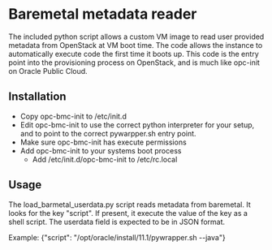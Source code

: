 # Baremetal metadata reader

The included python script allows a custom VM image to read user provided metadata from OpenStack at VM boot time.
The code allows the instance to automatically execute code the first time it boots up.
This code is the entry point into the provisioning process on OpenStack, and is much like opc-init on Oracle Public Cloud.

## Installation
* Copy opc-bmc-init to /etc/init.d
* Edit opc-bmc-init to use the correct python interpreter for your setup, and to point to the correct pywarpper.sh entry point.
* Make sure opc-bmc-init has execute permissions
* Add opc-bmc-init to your systems boot process
  * Add /etc/init.d/opc-bmc-init to /etc/rc.local
  
 
## Usage
The load_barmetal_userdata.py script reads metadata from baremetal.
It looks for the key "script". If present, it execute the value of the key as a shell script.
The userdata field is expected to be in JSON format.

Example:
{"script": "/opt/oracle/install/11.1/pywrapper.sh --java"}


